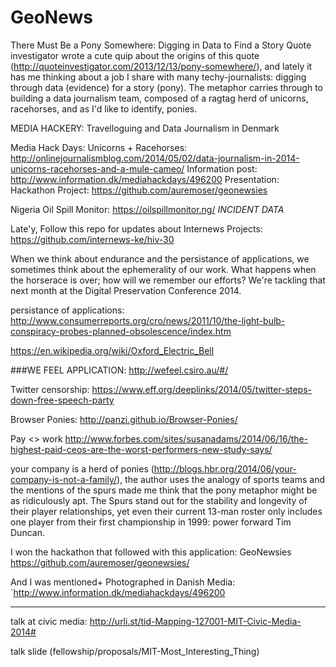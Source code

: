 GeoNews
=======
There Must Be a Pony Somewhere: Digging in Data to Find a Story
Quote investigator wrote a cute quip about the origins of this quote (http://quoteinvestigator.com/2013/12/13/pony-somewhere/), and lately it has me thinking about a job I share with many techy-journalists: digging through data (evidence) for a story (pony). The metaphor carries through to building a data journalism team, composed of a ragtag herd of unicorns, racehorses, and as I'd like to identify, ponies.

MEDIA HACKERY: Travelloguing and Data Journalism in Denmark

Media Hack Days: 
Unicorns + Racehorses: http://onlinejournalismblog.com/2014/05/02/data-journalism-in-2014-unicorns-racehorses-and-a-mule-cameo/
Information post: http://www.information.dk/mediahackdays/496200
Presentation: 
Hackathon Project: https://github.com/auremoser/geonewsies

Nigeria Oil Spill Monitor: https://oilspillmonitor.ng/
*INCIDENT DATA*

Late'y, 
Follow this repo for updates about Internews Projects: https://github.com/internews-ke/hiv-30

When we think about endurance and the persistance of applications, we sometimes think about the ephemerality of our work. What happens when the horserace is over; how will we remember our efforts? We're tackling that next month at the Digital Preservation Conference 2014.

persistance of applications:
http://www.consumerreports.org/cro/news/2011/10/the-light-bulb-conspiracy-probes-planned-obsolescence/index.htm

https://en.wikipedia.org/wiki/Oxford_Electric_Bell


###WE FEEL APPLICATION: 
http://wefeel.csiro.au/#/

Twitter censorship:
https://www.eff.org/deeplinks/2014/05/twitter-steps-down-free-speech-party

Browser Ponies:
http://panzi.github.io/Browser-Ponies/

Pay <> work
http://www.forbes.com/sites/susanadams/2014/06/16/the-highest-paid-ceos-are-the-worst-performers-new-study-says/

your company is a herd of ponies (http://blogs.hbr.org/2014/06/your-company-is-not-a-family/), the author uses the analogy of sports teams and the mentions of the spurs made me think that the pony metaphor might be as ridiculously apt.
The Spurs stand out for the stability and longevity of their player relationships, yet even their current 13-man roster only includes one player from their first championship in 1999: power forward Tim Duncan.


I won the hackathon that followed with this application: GeoNewsies
https://github.com/auremoser/geonewsies/

And I was mentioned+ Photographed in Danish Media:
`http://www.information.dk/mediahackdays/496200

----

talk at civic media:
http://urli.st/tid-Mapping-127001-MIT-Civic-Media-2014#

talk slide  (fellowship/proposals/MIT-Most_Interesting_Thing)
